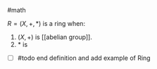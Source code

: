 #math 

$R = (X, +, *)$ is a ring when:
1. $(X, +)$ is [[abelian group]].
2. $*$ is 

- [ ] #todo end definition and add example of Ring